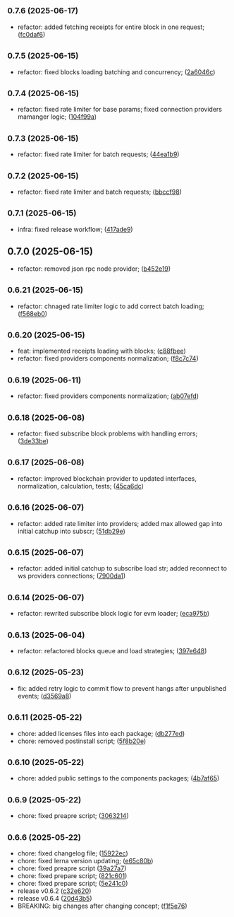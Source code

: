 ## <small>0.7.6 (2025-06-17)</small>

* refactor: added fetching receipts for entire block in one request; ([fc0daf6](https://github.com/EasyLayer/core/commit/fc0daf6))



## <small>0.7.5 (2025-06-15)</small>

* refactor: fixed blocks loading batching and concurrency; ([2a6046c](https://github.com/EasyLayer/core/commit/2a6046c))



## <small>0.7.4 (2025-06-15)</small>

* refactor: fixed rate limiter for base params; fixed connection providers mamanger logic; ([104f99a](https://github.com/EasyLayer/core/commit/104f99a))



## <small>0.7.3 (2025-06-15)</small>

* refactor: fixed rate limiter for batch requests; ([44ea1b9](https://github.com/EasyLayer/core/commit/44ea1b9))



## <small>0.7.2 (2025-06-15)</small>

* refactor: fixed rate limiter and batch requests; ([bbccf98](https://github.com/EasyLayer/core/commit/bbccf98))



## <small>0.7.1 (2025-06-15)</small>

* infra: fixed release workflow; ([417ade9](https://github.com/EasyLayer/core/commit/417ade9))



## 0.7.0 (2025-06-15)

* refactor: removed json rpc node provider; ([b452e19](https://github.com/EasyLayer/core/commit/b452e19))



## <small>0.6.21 (2025-06-15)</small>

* refactor: chnaged rate limiter logic to add correct batch loading; ([f568eb0](https://github.com/EasyLayer/core/commit/f568eb0))



## <small>0.6.20 (2025-06-15)</small>

* feat: implemented receipts loading with blocks; ([c88fbee](https://github.com/EasyLayer/core/commit/c88fbee))
* refactor: fixed providers components normalization; ([f8c7c74](https://github.com/EasyLayer/core/commit/f8c7c74))



## <small>0.6.19 (2025-06-11)</small>

* refactor: fixed providers components normalization; ([ab07efd](https://github.com/EasyLayer/core/commit/ab07efd))



## <small>0.6.18 (2025-06-08)</small>

* refactor: fixed subscribe block problems with handling errors; ([3de33be](https://github.com/EasyLayer/core/commit/3de33be))



## <small>0.6.17 (2025-06-08)</small>

* refactor: improved blockchain provider to updated interfaces, normalization, calculation, tests; ([45ca6dc](https://github.com/EasyLayer/core/commit/45ca6dc))



## <small>0.6.16 (2025-06-07)</small>

* refactor: added rate limiter into providers; added max allowed gap into initial catchup into subscr; ([51db29e](https://github.com/EasyLayer/core/commit/51db29e))



## <small>0.6.15 (2025-06-07)</small>

* refactor: added initial catchup to subscribe load str; added reconnect to ws providers connections; ([7900da1](https://github.com/EasyLayer/core/commit/7900da1))



## <small>0.6.14 (2025-06-07)</small>

* refactor: rewrited subscribe block logic for evm loader; ([eca975b](https://github.com/EasyLayer/core/commit/eca975b))



## <small>0.6.13 (2025-06-04)</small>

* refactor: refactored blocks queue and load strategies; ([397e648](https://github.com/EasyLayer/core/commit/397e648))



## <small>0.6.12 (2025-05-23)</small>

* fix: added retry logic to commit flow to prevent hangs after unpublished events; ([d3569a8](https://github.com/EasyLayer/core/commit/d3569a8))



## <small>0.6.11 (2025-05-22)</small>

* chore: added licenses files into each package; ([db277ed](https://github.com/EasyLayer/core/commit/db277ed))
* chore: removed postinstall script; ([5f8b20e](https://github.com/EasyLayer/core/commit/5f8b20e))



## <small>0.6.10 (2025-05-22)</small>

* chore: added public settings to the components packages; ([4b7af65](https://github.com/EasyLayer/core/commit/4b7af65))



## <small>0.6.9 (2025-05-22)</small>

* chore: fixed preapre script; ([3063214](https://github.com/EasyLayer/core/commit/3063214))



## <small>0.6.6 (2025-05-22)</small>

* chore: fixed changelog file; ([15922ec](https://github.com/EasyLayer/core/commit/15922ec))
* chore: fixed lerna version updating; ([e65c80b](https://github.com/EasyLayer/core/commit/e65c80b))
* chore: fixed preapre script ([39a27a7](https://github.com/EasyLayer/core/commit/39a27a7))
* chore: fixed prepare script; ([821c601](https://github.com/EasyLayer/core/commit/821c601))
* chore: fixed prepare script; ([5e241c0](https://github.com/EasyLayer/core/commit/5e241c0))
* release v0.6.2 ([c32e620](https://github.com/EasyLayer/core/commit/c32e620))
* release v0.6.4 ([20d43b5](https://github.com/EasyLayer/core/commit/20d43b5))
* BREAKING: big changes after changing concept; ([f1f5e76](https://github.com/EasyLayer/core/commit/f1f5e76))



